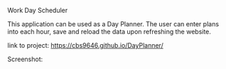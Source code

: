 Work Day Scheduler

This application can be used as a Day Planner. The user can enter plans into each hour, save and reload the data upon refreshing the website. 

link to project: https://cbs9646.github.io/DayPlanner/

Screenshot:


